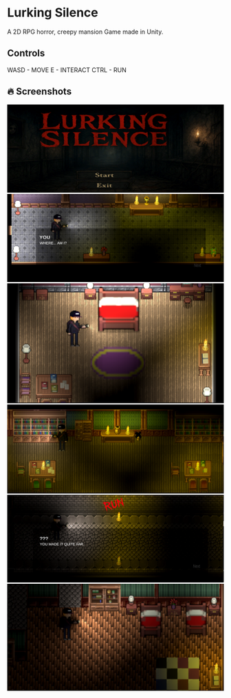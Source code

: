 # Lurking Silence


A 2D RPG horror, creepy mansion Game  made in Unity.


## Controls
WASD - MOVE
E    - INTERACT
CTRL - RUN




## 🔥 Screenshots

![Main Menu](screenshots/Title_Page.png)
![Gameplay](screenshots/gameplay_01.png)![Gameplay](screenshots/gameplay_02.png)
![Gameplay](screenshots/gameplay_03.png)![Gameplay](screenshots/gameplay_04.png)
![Gameplay](screenshots/gameplay_05.png)
